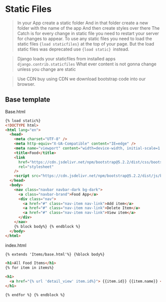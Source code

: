 # Static Files

> In your App create a static folder
> And in that folder create a new folder with the name of the app
> And then create styles over there
> The Catch is for every change in static file you need to restart your server for changes to appear.
> To use any static files you need to load the static files `{load staticfiles}` at the top of your page.
> But the load static files was deprecated use `{load static} `instead.

> Django loads your staticfiles from installed apps `django.contrib.staticfiles`
> What ever content is not gonna change unless you change are static

> Use CDN buy using CDN we download bootstrap code into our browser.

## Base template

Base.html

```html
{% load static%}
<!DOCTYPE html>
<html lang="en">
  <head>
    <meta charset="UTF-8" />
    <meta http-equiv="X-UA-Compatible" content="IE=edge" />
    <meta name="viewport" content="width=device-width, initial-scale=1.0" />
    <title>Food</title>
    <link
      href="https://cdn.jsdelivr.net/npm/bootstrap@5.2.2/dist/css/bootstrap.min.css"
      rel="stylesheet"
    />
    <script src="https://cdn.jsdelivr.net/npm/bootstrap@5.2.2/dist/js/bootstrap.bundle.min.js"></script>
  </head>
  <body>
    <nav class="navbar navbar-dark bg-dark">
      <a class="navbar-brand">Food App</a>
      <div class="nav">
        <a href="#" class="nav-item nav-link">Add item</a>
        <a href="#" class="nav-item nav-link">Delete Item</a>
        <a href="#" class="nav-item nav-link">View item</a>
      </div>
    </nav>
    {% block body%} {% endblock %}
  </body>
</html>
```

index.html

```html
{% extends 'Items/base.html'%} {%block body%}

<h1>All Food Items</h1>
{% for item in items%}

<h1>
  <a href="{% url 'detail_view' item.id%}"> {{item.id}} {{item.name}} </a>
</h1>

{% endfor %} {% endblock %}
```
